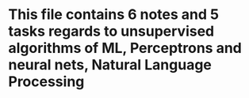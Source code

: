 # This file contains 6 notes and 5 tasks regards to unsupervised algorithms of ML, Perceptrons and neural nets, Natural Language Processing
